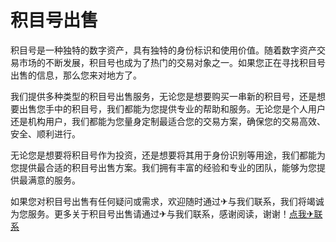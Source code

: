 # 积目号出售

积目号是一种独特的数字资产，具有独特的身份标识和使用价值。随着数字资产交易市场的不断发展，积目号也成为了热门的交易对象之一。如果您正在寻找积目号出售的信息，那么您来对地方了。

我们提供多种类型的积目号出售服务，无论您是想要购买一串新的积目号，还是想要出售您手中的积目号，我们都能为您提供专业的帮助和服务。无论您是个人用户还是机构用户，我们都能为您量身定制最适合您的交易方案，确保您的交易高效、安全、顺利进行。

无论您是想要将积目号作为投资，还是想要将其用于身份识别等用途，我们都能为您提供最合适的积目号出售方案。我们拥有丰富的经验和专业的团队，能够为您提供最满意的服务。

如果您对积目号出售有任何疑问或需求，欢迎随时通过✈与我们联系，我们将竭诚为您服务。更多关于积目号出售请通过✈与我们联系，感谢阅读，谢谢！[点我✈联系](https://b.k02.cc)